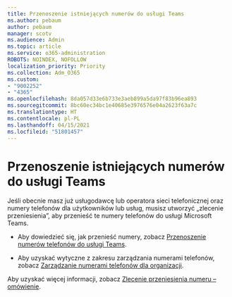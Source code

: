 ```yaml
---
title: Przenoszenie istniejących numerów do usługi Teams
ms.author: pebaum
author: pebaum
manager: scotv
ms.audience: Admin
ms.topic: article
ms.service: o365-administration
ROBOTS: NOINDEX, NOFOLLOW
localization_priority: Priority
ms.collection: Adm_O365
ms.custom:
- "9002252"
- "4365"
ms.openlocfilehash: 8da057d33e6b733e3aeb899a5da97f83b96ea893
ms.sourcegitcommit: 8bc60ec34bc1e40685e3976576e04a2623f63a7c
ms.translationtype: HT
ms.contentlocale: pl-PL
ms.lasthandoff: 04/15/2021
ms.locfileid: "51801457"
---
```

# <a name="port-existing-numbers-to-teams"></a>Przenoszenie istniejących numerów do usługi Teams

Jeśli obecnie masz już usługodawcę lub operatora sieci telefonicznej oraz numery telefonów dla użytkowników lub usług, musisz utworzyć „zlecenie przeniesienia”, aby przenieść te numery telefonów do usługi Microsoft Teams.

- Aby dowiedzieć się, jak przenieść numery, zobacz [Przenoszenie numerów telefonów do usługi Teams](https://docs.microsoft.com/microsoftteams/phone-number-calling-plans/transfer-phone-numbers-to-teams). 

- Aby uzyskać wytyczne z zakresu zarządzania numerami telefonów, zobacz [Zarządzanie numerami telefonów dla organizacji](https://docs.microsoft.com/microsoftteams/manage-phone-numbers-for-your-organization/manage-phone-numbers-for-your-organization). 

Aby uzyskać więcej informacji, zobacz [Zlecenie przeniesienia numeru – omówienie](https://docs.microsoft.com/MicrosoftTeams/phone-number-calling-plans/port-order-overview). 
